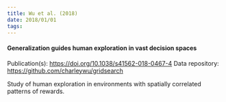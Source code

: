```yaml
---
title: Wu et al. (2018)
date: 2018/01/01
tags:
---
```


#### Generalization guides human exploration in vast decision spaces

Publication(s): https://doi.org/10.1038/s41562-018-0467-4
Data repository: https://github.com/charleywu/gridsearch

Study of human exploration in environments with spatially correlated patterns of rewards.
